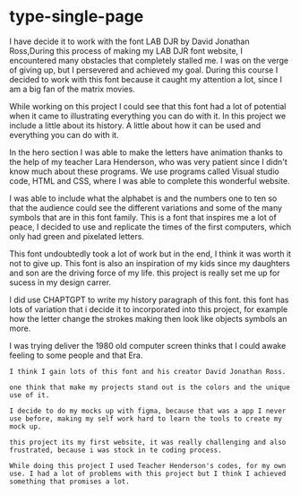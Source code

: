 # type-single-page
 I have decide it to work with the font LAB DJR by David Jonathan Ross,During this process of making my LAB DJR font website, I encountered many obstacles that completely stalled me. I was on the verge of giving up, but I persevered and achieved my goal. During this course I decided to work with this font because it caught my attention a lot, since I am a big fan of the matrix movies.
 
  While working on this project I could see that this font had a lot of potential when it came to illustrating everything you can do with it. In this project we include a little about its history. A little about how it can be used and everything you can do with it. 
  
  In the hero section I was able to make the letters have animation thanks to the help of my teacher Lara Henderson, who was very patient since I didn't know much about these programs. We use programs called Visual studio code, HTML and CSS, where I was able to complete this wonderful website. 
  
  I was able to include what the alphabet is and the numbers one to ten so that the audience could see the different variations and some of the many symbols that are in this font family. This is a font that inspires me a lot of peace, I decided to use and replicate the times of the first computers, which only had green and pixelated letters.
  
   This font undoubtedly took a lot of work but in the end, I think it was worth it not to give up. This font is also an inspiration of my kids since my daughters and son are the driving force of my life. this project is really set me up for sucess in my design carrer. 
   
   I did use CHAPTGPT to write my history paragraph of this font. this font has lots of variation that i decide it to incorporated into this project, for example how the letter change the strokes making then look like objects symbols an more.
   
   I was trying deliver the 1980 old computer screen thinks that I  could awake feeling to some people and that Era.

    I think I gain lots of this font and his creator David Jonathan Ross.

    one think that make my projects stand out is the colors and the unique use of it.

    I decide to do my mocks up with figma, because that was a app I never use before, making my self work hard to learn the tools to create my mock up.

    this project its my first website, it was really challenging and also frustrated, because i was stock in te coding process.

    While doing this project I used Teacher Henderson's codes, for my own use. I had a lot of problems with this project but I think I achieved something that promises a lot.



